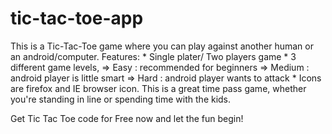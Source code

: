 # tic-tac-toe-app
This is a Tic-Tac-Toe game where you can play against another human or an android/computer.
Features: 
	* Single plater/ Two players game 
	* 3 different game levels, 
	  => Easy : recommended for beginners 
	  => Medium : android player is little smart 
          => Hard : android player wants to attack 
	* Icons are firefox and IE browser icon.
This is a great time pass game, whether you're standing in line or spending time with the kids. 

Get Tic Tac Toe code for Free now and let the fun begin!
